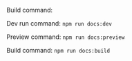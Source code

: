 Build command: 

Dev run command: `npm run docs:dev`

Preview command: `npm run docs:preview`

Build command: `npm run docs:build`